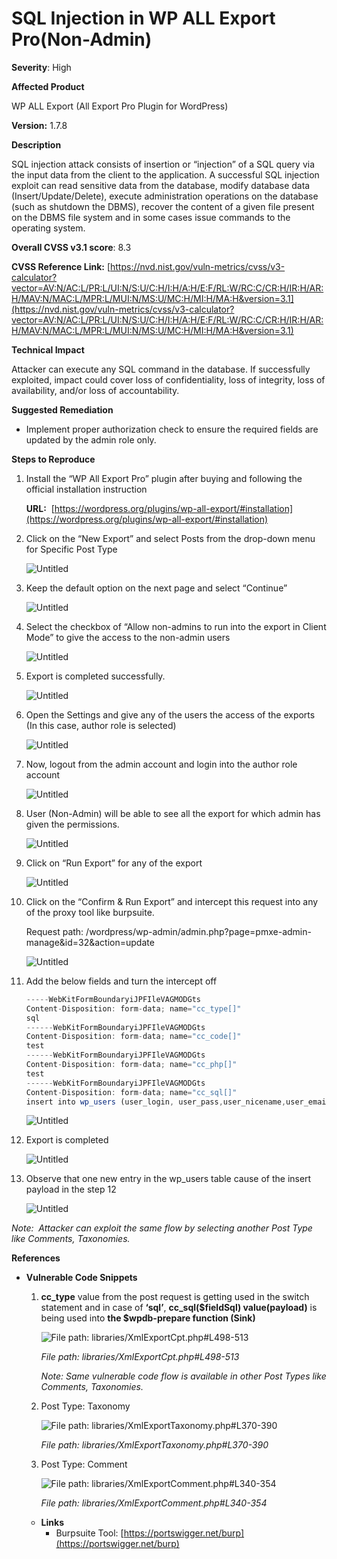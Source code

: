 # SQL Injection in WP ALL Export Pro(Non-Admin)

**Severity**: High

**Affected Product**

WP ALL Export (All Export Pro Plugin for WordPress)

**Version:** 1.7.8

**Description**

SQL injection attack consists of insertion or “injection” of a SQL query via the input data from the client to the application. A successful SQL injection exploit can read sensitive data from the database, modify database data (Insert/Update/Delete), execute administration operations on the database (such as shutdown the DBMS), recover the content of a given file present on the DBMS file system and in some cases issue commands to the operating system.

**Overall CVSS v3.1 score**: 8.3

**CVSS Reference Link:** [https://nvd.nist.gov/vuln-metrics/cvss/v3-calculator?vector=AV:N/AC:L/PR:L/UI:N/S:U/C:H/I:H/A:H/E:F/RL:W/RC:C/CR:H/IR:H/AR:H/MAV:N/MAC:L/MPR:L/MUI:N/MS:U/MC:H/MI:H/MA:H&version=3.1](https://nvd.nist.gov/vuln-metrics/cvss/v3-calculator?vector=AV:N/AC:L/PR:L/UI:N/S:U/C:H/I:H/A:H/E:F/RL:W/RC:C/CR:H/IR:H/AR:H/MAV:N/MAC:L/MPR:L/MUI:N/MS:U/MC:H/MI:H/MA:H&version=3.1)

**Technical Impact**

Attacker can execute any SQL command in the database. If successfully exploited, impact could cover loss of confidentiality, loss of integrity, loss of availability, and/or loss of accountability.

**Suggested Remediation**

- Implement proper authorization check to ensure the required fields are updated by the admin role only.

**Steps to Reproduce**

1. Install the “WP All Export Pro” plugin after buying and following the official installation instruction
    
    **URL:**  [https://wordpress.org/plugins/wp-all-export/#installation](https://wordpress.org/plugins/wp-all-export/#installation)
    
2. Click on the “New Export” and select Posts from the drop-down menu for Specific Post Type
    
    ![Untitled](SQL%20Injection%20in%20WP%20ALL%20Export%20Pro(Non-Admin)%20d4c2122a97674f16aab791b1cffcb2ec/Untitled.png)
    
3. Keep the default option on the next page and select “Continue”
    
    ![Untitled](SQL%20Injection%20in%20WP%20ALL%20Export%20Pro(Non-Admin)%20d4c2122a97674f16aab791b1cffcb2ec/Untitled%201.png)
    
4. Select the checkbox of “Allow non-admins to run into the export in Client Mode” to give the access to the non-admin users
    
    ![Untitled](SQL%20Injection%20in%20WP%20ALL%20Export%20Pro(Non-Admin)%20d4c2122a97674f16aab791b1cffcb2ec/Untitled%202.png)
    
5. Export is completed successfully.
    
    ![Untitled](SQL%20Injection%20in%20WP%20ALL%20Export%20Pro(Non-Admin)%20d4c2122a97674f16aab791b1cffcb2ec/Untitled%203.png)
    
6. Open the Settings and give any of the users the access of the exports (In this case, author role is selected)
    
    ![Untitled](SQL%20Injection%20in%20WP%20ALL%20Export%20Pro(Non-Admin)%20d4c2122a97674f16aab791b1cffcb2ec/Untitled%204.png)
    
7. Now, logout from the admin account and login into the author role account
    
    ![Untitled](SQL%20Injection%20in%20WP%20ALL%20Export%20Pro(Non-Admin)%20d4c2122a97674f16aab791b1cffcb2ec/Untitled%205.png)
    
8. User (Non-Admin) will be able to see all the export for which admin has given the permissions.
    
    ![Untitled](SQL%20Injection%20in%20WP%20ALL%20Export%20Pro(Non-Admin)%20d4c2122a97674f16aab791b1cffcb2ec/Untitled%206.png)
    
9. Click on “Run Export” for any of the export
    
    ![Untitled](SQL%20Injection%20in%20WP%20ALL%20Export%20Pro(Non-Admin)%20d4c2122a97674f16aab791b1cffcb2ec/Untitled%207.png)
    
10. Click on the “Confirm & Run Export” and intercept this request into any of the proxy tool like burpsuite.
    
    Request path: /wordpress/wp-admin/admin.php?page=pmxe-admin-manage&id=32&action=update
    
    ![Untitled](SQL%20Injection%20in%20WP%20ALL%20Export%20Pro(Non-Admin)%20d4c2122a97674f16aab791b1cffcb2ec/Untitled%208.png)
    
11. Add the below fields and turn the intercept off
    
    ```jsx
    -----WebKitFormBoundaryiJPFIleVAGMODGts
    Content-Disposition: form-data; name="cc_type[]"
    sql
    ------WebKitFormBoundaryiJPFIleVAGMODGts
    Content-Disposition: form-data; name="cc_code[]"
    test
    ------WebKitFormBoundaryiJPFIleVAGMODGts
    Content-Disposition: form-data; name="cc_php[]"
    test
    ------WebKitFormBoundaryiJPFIleVAGMODGts
    Content-Disposition: form-data; name="cc_sql[]"
    insert into wp_users (user_login, user_pass,user_nicename,user_email,user_url,user_activation_key,display_name)values('qwerty_test','password','nicename','user_email','user_url','user_activation_key','display_name')
    ```
    
    ![Untitled](SQL%20Injection%20in%20WP%20ALL%20Export%20Pro(Non-Admin)%20d4c2122a97674f16aab791b1cffcb2ec/Untitled%209.png)
    
12. Export is completed
    
    ![Untitled](SQL%20Injection%20in%20WP%20ALL%20Export%20Pro(Non-Admin)%20d4c2122a97674f16aab791b1cffcb2ec/Untitled%2010.png)
    
13. Observe that one new entry in the wp_users table cause of the insert payload in the step 12
    
    ![Untitled](SQL%20Injection%20in%20WP%20ALL%20Export%20Pro(Non-Admin)%20d4c2122a97674f16aab791b1cffcb2ec/Untitled%2011.png)
    

*Note:  Attacker can exploit the same flow by selecting another Post Type like Comments, Taxonomies.*

**References**

- **Vulnerable Code Snippets**
    1. **cc_type** value from the post request is getting used in the switch statement and in case of **‘sql’**, **cc_sql($fieldSql) value(payload)** is being used into **the $wpdb-prepare function (Sink)**
        
        ![*File path: libraries/XmlExportCpt.php#L498-513*](SQL%20Injection%20in%20WP%20ALL%20Export%20Pro(Non-Admin)%20d4c2122a97674f16aab791b1cffcb2ec/Untitled%2012.png)
        
        *File path: libraries/XmlExportCpt.php#L498-513*
        
        *Note: Same vulnerable code flow is available in other Post Types like Comments, Taxonomies.*
        
    2. Post Type: Taxonomy
        
        ![*File path: libraries/XmlExportTaxonomy.php#L370-390*](SQL%20Injection%20in%20WP%20ALL%20Export%20Pro(Non-Admin)%20d4c2122a97674f16aab791b1cffcb2ec/Untitled%2013.png)
        
        *File path: libraries/XmlExportTaxonomy.php#L370-390*
        
    3. Post Type: Comment
        
        ![*File path: libraries/XmlExportComment.php#L340-354*](SQL%20Injection%20in%20WP%20ALL%20Export%20Pro(Non-Admin)%20d4c2122a97674f16aab791b1cffcb2ec/Untitled%2014.png)
        
        *File path: libraries/XmlExportComment.php#L340-354*
        
    
    - **Links**
        - Burpsuite Tool: [https://portswigger.net/burp](https://portswigger.net/burp)